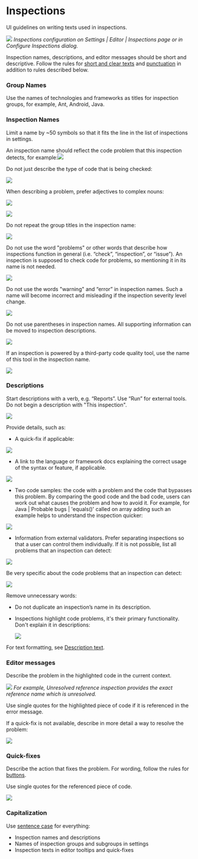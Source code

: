 <!-- Copyright 2000-2024 JetBrains s.r.o. and contributors. Use of this source code is governed by the Apache 2.0 license. -->

# Inspections

<link-summary>UI guidelines on writing texts used in inspections.</link-summary>

![](main.png)
*Inspections configuration on <ui-path>Settings | Editor | Inspections</ui-path> page or in <control>Configure Inspections</control> dialog.*

Inspection names, descriptions, and editor messages should be short and descriptive. Follow the rules for [short and clear texts](writing_short.md) and [punctuation](punctuation.md) in addition to rules described below.

### Group Names

Use the names of technologies and frameworks as titles for inspection groups, for example, Ant, Android, Java.

### Inspection Names

Limit a name by ~50 symbols so that it fits the line in the list of inspections in settings.

An inspection name should reflect the code problem that this inspection detects, for example:![](correct.png)

Do not just describe the type of code that is being checked:

![](not-a-problem.png)

When describing a problem, prefer adjectives to complex nouns:

![](noun2.png)

![](noun.png)

Do not repeat the group titles in the inspection name:

![](inspections_group.png)

Do not use the word "problems" or other words that describe how inspections function in general (i.e. “check”, “inspection”, or “issue”). An inspection is supposed to check code for problems, so mentioning it in its name is not needed.

![](problem.png)

Do not use the words "warning" and “error” in inspection names. Such a name will become incorrect and misleading if the inspection severity level change.

![](inspections_warning.png)

Do not use parentheses in inspection names. All supporting information can be moved to inspection descriptions.

![](parens.png)

If an inspection is powered by a third-party code quality tool, use the name of this tool in the inspection name.

![](third-party.png)

### Descriptions

Start descriptions with a verb, e.g. “Reports”. Use “Run” for external tools. Do not begin a description with "This inspection".

![](start.png)

Provide details, such as:

* A quick-fix if applicable:

![](quick-fix.png)

* A link to the language or framework docs explaining the correct usage of the syntax or feature, if applicable.

![](link.png)

* Two code samples: the code with a problem and the code that bypasses this problem. By comparing the good code and the bad code, users can work out what causes the problem and how to avoid it.
  For example, for <ui-path>Java | Probable bugs | 'equals()' called on array</ui-path> adding such an example helps to understand the inspection quicker:

![](inspections_example.png)

* Information from external validators.
  Prefer separating inspections so that a user can control them individually.
  If it is not possible, list all problems that an inspection can detect:

![](multiple.png)

Be very specific about the code problems that an inspection can detect:

![](vague.png)

Remove unnecessary words:

* Do not duplicate an inspection’s name in its description.

* Inspections highlight code problems, it's their primary functionality. Don't explain it in descriptions:

  ![](purpuse.png)

For text formatting, see [Description text](description_text.md).


### Editor messages

Describe the problem in the highlighted code in the current context.

![](editor-error-message.png)
*For example, Unresolved reference inspection provides the exact reference name which is unresolved.*

Use single quotes for the highlighted piece of code if it is referenced in the error message.

If a quick-fix is not available, describe in more detail a way to resolve the problem:

![](editor-error-message-detail.png)

### Quick-fixes

Describe the action that fixes the problem. For wording, follow the rules for [buttons](button.topic#label).

[//]: # (TODO: and [menu actions]&#40;menu.md&#41;.)

Use single quotes for the referenced piece of code.

![](quick-fix-menu.png)

### Capitalization

Use [sentence case](capitalization.md#sentence) for everything:
* Inspection names and descriptions
* Names of inspection groups and subgroups in settings
* Inspection texts in editor tooltips and quick-fixes

